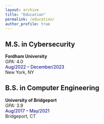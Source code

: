 ```yaml
---
layout: archive
title: "Education"
permalink: /education/
author_profile: true
---
```


## M.S. in Cybersecurity
<div class="education-entry">
    <div class="left-column">
        <strong>Fordham University</strong> <br>
        <em>GPA:</em> 4.0
    </div>
    <div class="right-column">
     <span style="color: navy;">Aug/2022 – December/2023 </span> <br>
        New York, NY
    </div>
</div>

<!-- <span style="color: navy;">GPA:</span> 4.0-->
## B.S. in Computer Engineering
<div class="education-entry">
    <div class="left-column">
        <strong>University of Bridgeport</strong> <br>
        <em>GPA:</em> 3.9
    </div>
    <div class="right-column">
        <span style="color: navy;">Aug/2017 – May/2021</span>  <br>
        Bridgeport, CT
    </div>
</div>
